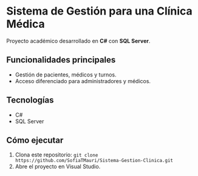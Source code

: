 # Sistema de Gestión para una Clínica Médica  
Proyecto académico desarrollado en **C#** con **SQL Server**.  

## Funcionalidades principales  
- Gestión de pacientes, médicos y turnos.  
- Acceso diferenciado para administradores y médicos.  

## Tecnologías  
- C#  
- SQL Server  

## Cómo ejecutar  
1. Clona este repositorio: `git clone https://github.com/SofiaTMauri/Sistema-Gestion-Clinica.git`  
2. Abre el proyecto en Visual Studio.
